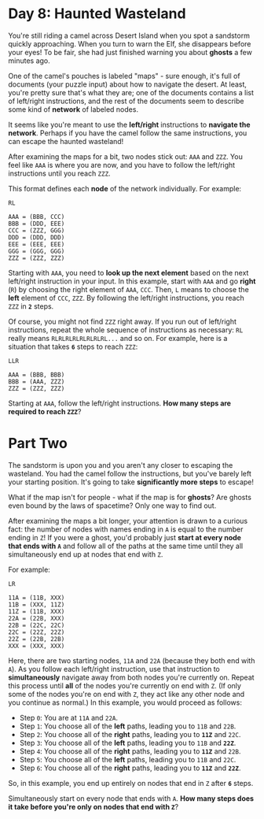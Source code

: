 # Day 8: Haunted Wasteland
You're still riding a camel across Desert Island when you spot a sandstorm quickly approaching. When you turn to warn 
the Elf, she disappears before your eyes! To be fair, she had just finished warning you about **ghosts** a few minutes 
ago.

One of the camel's pouches is labeled "maps" - sure enough, it's full of documents (your puzzle input) about how to 
navigate the desert. At least, you're pretty sure that's what they are; one of the documents contains a list of 
left/right instructions, and the rest of the documents seem to describe some kind of **network** of labeled nodes.

It seems like you're meant to use the **left/right** instructions to **navigate the network**. Perhaps if you have the 
camel follow the same instructions, you can escape the haunted wasteland!

After examining the maps for a bit, two nodes stick out: `AAA` and `ZZZ`. You feel like `AAA` is where you are now, 
and you have to follow the left/right instructions until you reach `ZZZ`.

This format defines each **node** of the network individually. For example:
```
RL

AAA = (BBB, CCC)
BBB = (DDD, EEE)
CCC = (ZZZ, GGG)
DDD = (DDD, DDD)
EEE = (EEE, EEE)
GGG = (GGG, GGG)
ZZZ = (ZZZ, ZZZ)
```
Starting with `AAA`, you need to **look up the next element** based on the next left/right instruction in your input. 
In this example, start with `AAA` and go **right** (`R`) by choosing the right element of `AAA`, `CCC`. Then, `L` 
means to choose the **left** element of `CCC`, `ZZZ`. By following the left/right instructions, you reach `ZZZ` in 
**`2`** steps.

Of course, you might not find `ZZZ` right away. If you run out of left/right instructions, repeat the whole sequence 
of instructions as necessary: `RL` really means `RLRLRLRLRLRLRLRL...` and so on. For example, here is a situation that 
takes **`6`** steps to reach `ZZZ`:
```
LLR

AAA = (BBB, BBB)
BBB = (AAA, ZZZ)
ZZZ = (ZZZ, ZZZ)
```
Starting at `AAA`, follow the left/right instructions. **How many steps are required to reach `ZZZ`**?

# Part Two
The sandstorm is upon you and you aren't any closer to escaping the wasteland. You had the camel follow the 
instructions, but you've barely left your starting position. It's going to take **significantly more steps** to escape!

What if the map isn't for people - what if the map is for **ghosts**? Are ghosts even bound by the laws of spacetime? 
Only one way to find out.

After examining the maps a bit longer, your attention is drawn to a curious fact: the number of nodes with names ending 
in `A` is equal to the number ending in `Z`! If you were a ghost, you'd probably just **start at every node that ends 
with `A`** and follow all of the paths at the same time until they all simultaneously end up at nodes that end with `Z`.

For example:
```
LR

11A = (11B, XXX)
11B = (XXX, 11Z)
11Z = (11B, XXX)
22A = (22B, XXX)
22B = (22C, 22C)
22C = (22Z, 22Z)
22Z = (22B, 22B)
XXX = (XXX, XXX)
```
Here, there are two starting nodes, `11A` and `22A` (because they both end with `A`). As you follow each left/right 
instruction, use that instruction to **simultaneously** navigate away from both nodes you're currently on. Repeat this 
process until **all** of the nodes you're currently on end with `Z`. (If only some of the nodes you're on end with `Z`, 
they act like any other node and you continue as normal.) In this example, you would proceed as follows:
* Step `0`: You are at `11A` and `22A`.
* Step `1`: You choose all of the **left** paths, leading you to `11B` and `22B`.
* Step `2`: You choose all of the **right** paths, leading you to **`11Z`** and `22C`.
* Step `3`: You choose all of the **left** paths, leading you to `11B` and **`22Z`**.
* Step `4`: You choose all of the **right** paths, leading you to **`11Z`** and `22B`.
* Step `5`: You choose all of the **left** paths, leading you to `11B` and `22C`.
* Step `6`: You choose all of the **right** paths, leading you to **`11Z`** and **`22Z`**.

So, in this example, you end up entirely on nodes that end in `Z` after **`6`** steps.

Simultaneously start on every node that ends with `A`. **How many steps does it take before you're only on nodes that 
end with `Z`**?
